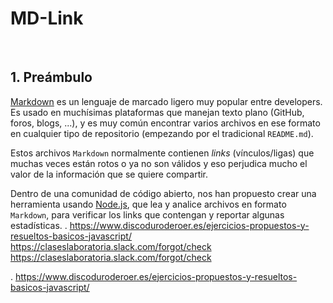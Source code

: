 # MD-Link
<br>


## 1\. Preámbulo

[Markdown](https://es.wikipedia.org/wiki/Markdown) es un lenguaje de marcado
ligero muy popular entre developers. Es usado en muchísimas plataformas que
manejan texto plano (GitHub, foros, blogs, ...), y es muy común
encontrar varios archivos en ese formato en cualquier tipo de repositorio
(empezando por el tradicional `README.md`).

Estos archivos `Markdown` normalmente contienen *links* (vínculos/ligas) que
muchas veces están rotos o ya no son válidos y eso perjudica mucho el valor de
la información que se quiere compartir.

Dentro de una comunidad de código abierto, nos han propuesto crear una
herramienta usando [Node.js](https://nodejs.org/), que lea y analice archivos
en formato `Markdown`, para verificar los links que contengan y reportar
algunas estadísticas.
. https://www.discoduroderoer.es/ejercicios-propuestos-y-resueltos-basicos-javascript/
https://claseslaboratoria.slack.com/forgot/check
https://claseslaboratoria.slack.com/forgot/check

. https://www.discoduroderoer.es/ejercicios-propuestos-y-resueltos-basicos-javascript/
